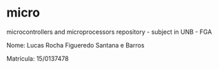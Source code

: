 # micro
microcontrollers and microprocessors repository - subject in UNB - FGA

Nome: Lucas Rocha Figueredo Santana e Barros

Matrícula: 15/0137478
